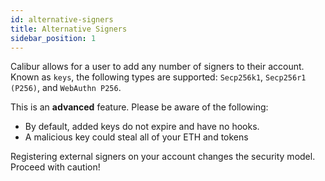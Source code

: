 ```yaml
---
id: alternative-signers
title: Alternative Signers
sidebar_position: 1
---
```


Calibur allows for a user to add any number of signers to their account. Known as `keys`, the following types are supported: `Secp256k1`, `Secp256r1 (P256)`, and `WebAuthn P256`.

This is an **advanced** feature. Please be aware of the following:

- By default, added keys do not expire and have no hooks.
- A malicious key could steal all of your ETH and tokens

Registering external signers on your account changes the security model. Proceed with caution!